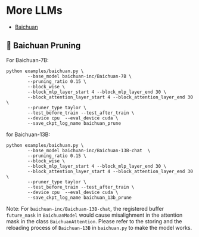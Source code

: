 # More LLMs

* [Baichuan](#llama-baichuan-pruning)
## :llama: Baichuan Pruning

For Baichuan-7B:
```
python examples/baichuan.py \
        --base_model baichuan-inc/Baichuan-7B \
        --pruning_ratio 0.15 \
        --block_wise \
        --block_mlp_layer_start 4 --block_mlp_layer_end 30 \
        --block_attention_layer_start 4 --block_attention_layer_end 30 \
        --pruner_type taylor \
        --test_before_train --test_after_train \
        --device cpu  --eval_device cuda \
        --save_ckpt_log_name baichuan_prune  
```

for Baichuan-13B:
```
python examples/baichuan.py \
        --base_model baichuan-inc/Baichuan-13B-chat  \
        --pruning_ratio 0.15 \
        --block_wise \
        --block_mlp_layer_start 4 --block_mlp_layer_end 30 \
        --block_attention_layer_start 4 --block_attention_layer_end 30 \
        --pruner_type taylor \
        --test_before_train --test_after_train \
        --device cpu  --eval_device cuda \
        --save_ckpt_log_name baichuan_13b_prune  
```
Note: For `baichuan-inc/Baichuan-13B-chat`, the registered buffer `future_mask` in `BaichuanModel` would cause misalighment in the attention mask in the class `BaichuanAttention`. Please refer to the storing and the reloading process of `Baichuan-13B` in `baichuan.py` to make the model works. 
